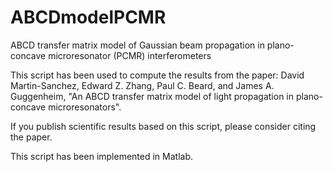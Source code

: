 # ABCDmodelPCMR

ABCD transfer matrix model of Gaussian beam propagation in plano-concave microresonator (PCMR) interferometers

This script has been used to compute the results from the paper: David Martin-Sanchez, Edward Z. Zhang, Paul C. Beard, and James A. Guggenheim, "An ABCD transfer matrix model of light propagation in plano-concave microresonators".

If you publish scientific results based on this script, please consider citing the paper.

This script has been implemented in Matlab.
